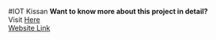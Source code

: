 #IOT Kissan
<b>Want to know more about this project in detail?</b><br>
Visit [Here](https://drive.google.com/file/d/1NGlXHttykOF_v96Qw_gVaLgw2tXd5Q_T/view?usp=sharing)<br>
[Website Link](https://iot-kissan-frontend.vercel.app/)
